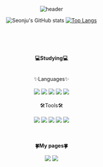 <div align="center">

![header](https://capsule-render.vercel.app/api?type=waving&color=fe9396&height=300&section=header&text=yousunzoo&fontSize=80)

![Seonju's GitHub stats](https://github-readme-stats.vercel.app/api?username=yousunzoo&show_icons=true&theme=transparent)
[![Top Langs](https://github-readme-stats.vercel.app/api/top-langs/?username=anuraghazra&layout=compact)](https://github.com/anuraghazra/github-readme-stats)
<br />
<br />
<br /><br /><br />
<br />
  <b>💻Studying💻</b><br /><br />
 <br />
  ✨Languages✨<br /><br />
<img src="https://img.shields.io/badge/HTML5-e34c26?style=flat-square&logo=HTML5&logoColor=ffffff"/>
<img src="https://img.shields.io/badge/CSS3-1572B6?style=flat-square&logo=CSS3&logoColor=ffffff"/>
<img src="https://img.shields.io/badge/Javascript-F7DF1E?style=flat-square&logo=javascript&logoColor=ffffff"/>
<img src="https://img.shields.io/badge/React-61DAFB?style=flat-square&logo=react&logoColor=ffffff"/>
<img src="https://img.shields.io/badge/Typescript-3178C6?style=flat-square&logo=typescript&logoColor=ffffff"/>
<br />
<br />
  🛠️Tools🛠️<br /><br />
<img src="https://img.shields.io/badge/Figma-F24E1E?style=flat-square&logo=Figma&logoColor=ffffff"/>
<img src="https://img.shields.io/badge/Visual Studio Code-007ACC?style=flat-square&logo=visualstudiocode&logoColor=ffffff"/>
<img src="https://img.shields.io/badge/GitHub-181717?style=flat-square&logo=github&logoColor=ffffff"/>
<img src="https://img.shields.io/badge/Photoshop-31A8FF?style=flat-square&logo=adobephotoshop&logoColor=ffffff"/>
<img src="https://img.shields.io/badge/Illustrator-FF9A00?style=flat-square&logo=adobeillustrator&logoColor=ffffff"/>
<br />
<br />
<br />
<br />
<b>🍀My pages🍀</b><br />
<br />
<a href="https://charmming5.tistory.com/" target="_blank"><img src="https://img.shields.io/badge/Tistory-000000?style=flat-square&logo=tistory&logoColor=ffffff"/></a>
<a href="https://www.instagram.com/yousunzoo" target="_blank"><img src="https://img.shields.io/badge/Instagram-fb3958?style=flat-square&logo=instagram&logoColor=ffffff"/></a></center>

</div>
